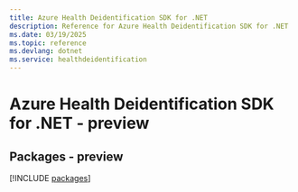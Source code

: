 ```yaml
---
title: Azure Health Deidentification SDK for .NET
description: Reference for Azure Health Deidentification SDK for .NET
ms.date: 03/19/2025
ms.topic: reference
ms.devlang: dotnet
ms.service: healthdeidentification
---
```

# Azure Health Deidentification SDK for .NET - preview
## Packages - preview
[!INCLUDE [packages](health-deidentification-index.md)]